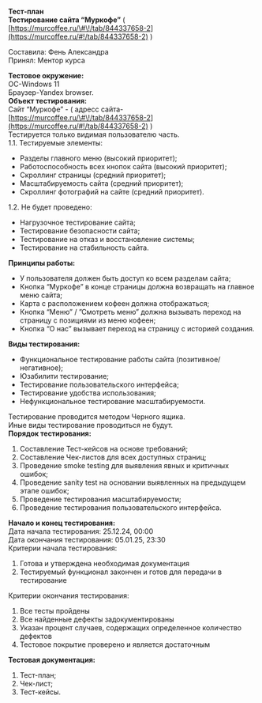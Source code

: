 **Тест-план**   
**Тестирование сайта “Муркофе”** ( [https://murcoffee.ru/\#\!/tab/844337658-2](https://murcoffee.ru/#!/tab/844337658-2) )

Составила: Фень Александра  
Принял: Ментор курса

**Тестовое окружение:**   
ОС-Windows 11  
Браузер-Yandex browser.  
**Объект тестирования:**   
Сайт “Муркофе” \- ( адресс сайта- [https://murcoffee.ru/\#\!/tab/844337658-2](https://murcoffee.ru/#!/tab/844337658-2) )  
Тестируется только видимая пользователю часть.  
1.1. Тестируемые элементы:

* Разделы главного меню (высокий приоритет);  
* Работоспособность всех кнопок сайта (высокий приоритет);  
* Скроллинг страницы (средний приоритет);  
* Масштабируемость сайта (средний приоритет);  
* Скроллинг фотографий на сайте (средний приоритет).

1.2. Не будет проведено:

* Нагрузочное тестирование сайта;  
* Тестирование безопасности сайта;  
* Тестирование на отказ и восстановление системы;  
* Тестирование на стабильность сайта.

**Принципы работы:** 

* У пользователя должен быть доступ ко всем разделам сайта;  
* Кнопка “Муркофе” в конце страницы должна возвращать на главное меню сайта;  
* Карта с расположением кофеен должна отображаться;  
* Кнопка “Меню” / ”Смотреть меню” должна вызывать переход на страницу с позициями из меню кофеен;  
* Кнопка “О нас” вызывает переход на страницу с историей создания.

**Виды тестирования:**

* Функциональное тестирование работы сайта (позитивное/негативное);  
* Юзабилити тестирование;  
* Тестирование пользовательского интерфейса;  
* Тестирование удобства использования;  
* Нефункциональное тестирование масштабируемости.

Тестирование проводится методом Черного ящика.  
Иные виды тестирование проводиться не будут.  
**Порядок тестирования:**

1. Составление Тест-кейсов на основе требований;  
2. Составление Чек-листов для всех доступных страниц;  
3. Проведение smoke testing для выявления явных и критичных ошибок;  
4. Проведение sanity test на основании выявленных на предыдущем этапе ошибок;  
5. Проведение тестирования масштабируемости;  
6. Проведение тестирования пользовательского интерфейса.

**Начало и конец тестирования:**  
Дата начала тестирования: 25.12.24, 00:00  
Дата окончания тестирования: 05.01.25, 23:30  
Критерии начала тестирования:

1. Готова и утверждена необходимая документация  
2. Тестируемый функционал закончен и готов для передачи в тестирование

Критерии окончания тестирования:

1. Все тесты пройдены  
2. Все найденные дефекты задокументированы  
3. Указан процент случаев, содержащих определенное количество дефектов  
4. Тестовое покрытие проверено и является достаточным

**Тестовая документация:**

1. Тест-план;  
2. Чек-лист;  
3. Тест-кейсы.  
   

